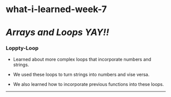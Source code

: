 # what-i-learned-week-7

# _Arrays and Loops YAY!!_

### Loppty-Loop
* Learned about more complex loops that incorporate numbers and strings.
  
* We used these loops to turn strings into numbers and vise versa.

* We also learned how to incorporate previous functions into these loops.

---

###
